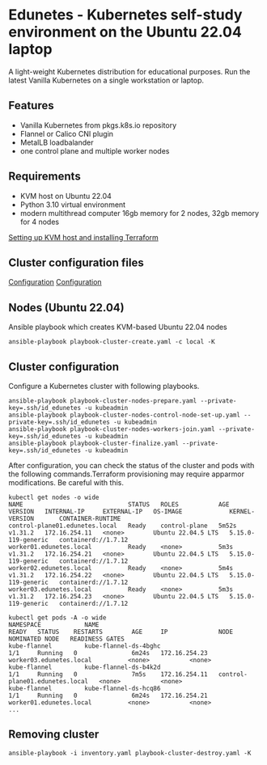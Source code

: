 # Edunetes - Kubernetes self-study environment on the Ubuntu 22.04 laptop

A light-weight Kubernetes distribution for educational purposes. Run the latest Vanilla Kubernetes on a single workstation or laptop.

## Features

- Vanilla Kubernetes from pkgs.k8s.io repository
- Flannel or Calico CNI plugin
- MetalLB loadbalander
- one control plane and multiple worker nodes

## Requirements

- KVM host on Ubuntu 22.04
- Python 3.10 virtual environment
- modern multithread computer 16gb memory for 2 nodes, 32gb memory for 4 nodes

[Setting up KVM host and installing Terraform](docs/SET-UP-KMV-HOST-UBUNTU-22.04.md)

## Cluster configuration files

[Configuration](group_vars/all/main.yaml)
[Configuration](group_vars/all/nodes.yaml)

## Nodes (Ubuntu 22.04)

Ansible playbook which creates KVM-based Ubuntu 22.04 nodes

    ansible-playbook playbook-cluster-create.yaml -c local -K

## Cluster configuration

Configure a Kubernetes cluster with following playbooks.

    ansible-playbook playbook-cluster-nodes-prepare.yaml --private-key=.ssh/id_edunetes -u kubeadmin
    ansible-playbook playbook-cluster-nodes-control-node-set-up.yaml --private-key=.ssh/id_edunetes -u kubeadmin
    ansible-playbook playbook-cluster-nodes-workers-join.yaml --private-key=.ssh/id_edunetes -u kubeadmin
    ansible-playbook playbook-cluster-finalize.yaml --private-key=.ssh/id_edunetes -u kubeadmin

After configuration, you can check the status of the cluster and pods with the following commands.Terraform provisioning may require apparmor modifications. Be careful with this.

    kubectl get nodes -o wide
    NAME                             STATUS   ROLES           AGE     VERSION   INTERNAL-IP     EXTERNAL-IP   OS-IMAGE             KERNEL-VERSION       CONTAINER-RUNTIME
    control-plane01.edunetes.local   Ready    control-plane   5m52s   v1.31.2   172.16.254.11   <none>        Ubuntu 22.04.5 LTS   5.15.0-119-generic   containerd://1.7.12
    worker01.edunetes.local          Ready    <none>          5m3s    v1.31.2   172.16.254.21   <none>        Ubuntu 22.04.5 LTS   5.15.0-119-generic   containerd://1.7.12
    worker02.edunetes.local          Ready    <none>          5m4s    v1.31.2   172.16.254.22   <none>        Ubuntu 22.04.5 LTS   5.15.0-119-generic   containerd://1.7.12
    worker03.edunetes.local          Ready    <none>          5m3s    v1.31.2   172.16.254.23   <none>        Ubuntu 22.04.5 LTS   5.15.0-119-generic   containerd://1.7.12

    kubectl get pods -A -o wide
    NAMESPACE            NAME                                                     READY   STATUS    RESTARTS        AGE     IP              NODE                             NOMINATED NODE   READINESS GATES
    kube-flannel         kube-flannel-ds-4bghc                                    1/1     Running   0               6m24s   172.16.254.23   worker03.edunetes.local          <none>           <none>
    kube-flannel         kube-flannel-ds-b4k2d                                    1/1     Running   0               7m5s    172.16.254.11   control-plane01.edunetes.local   <none>           <none>
    kube-flannel         kube-flannel-ds-hcq86                                    1/1     Running   0               6m24s   172.16.254.21   worker01.edunetes.local          <none>           <none>
    ...

## Removing cluster

    ansible-playbook -i inventory.yaml playbook-cluster-destroy.yaml -K
